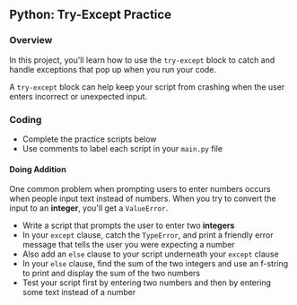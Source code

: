 ## Python: Try-Except Practice

### Overview

In this project, you'll learn how to use the `try-except` block to catch and handle exceptions that pop up when you run your code.

A `try-except` block can help keep your script from crashing when the user enters incorrect or unexpected input.

### Coding

- Complete the practice scripts below
- Use comments to label each script in your `main.py` file

#### Doing Addition
One common problem when prompting users to enter numbers occurs when people input text instead of numbers. When you try to convert the input to an **integer**, you'll get a `ValueError`.

- Write a script that prompts the user to enter two **integers**
- In your `except` clause, catch the `TypeError`, and print a friendly error message that tells the user you were expecting a number
- Also add an `else` clause to your script underneath your `except` clause
- In your `else` clause, find the sum of the two integers and use an f-string to print and display the sum of the two numbers
- Test your script first by entering two numbers and then by entering some text instead of a number

